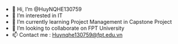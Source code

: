- 👋 Hi, I’m @HuyNQHE130759
- 👀 I’m interested in IT
- 🌱 I’m currently learning Project Management in Capstone Project
- 💞️ I’m looking to collaborate on FPT University
- 📫 Contact me : Huynqhe130759@fpt.edu.vn
